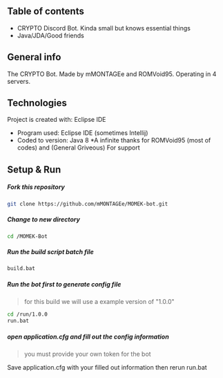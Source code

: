 ## Table of contents
* CRYPTO Discord Bot. Kinda small but knows essential things
* Java/JDA/Good friends

## General info
The CRYPTO Bot. Made by mMONTAGEe and ROMVoid95. Operating in 4 servers.
	
## Technologies
Project is created with: Eclipse IDE 
* Program used: Eclipse IDE (sometimes Intellij)
* Coded to version: Java 8
*A infinite thanks for ROMVoid95 (most of codes)  and (General Griveous) For support
	
## Setup & Run

##### Fork this repository
```bash
git clone https://github.com/mMONTAGEe/MOMEK-bot.git
```
	
##### Change to new directory
```bash
cd /MOMEK-Bot
```
	
##### Run the build script batch file
```bash
build.bat
```
	
##### Run the bot first to generate config file
> for this build we will use a example version of "1.0.0"

```bash
cd /run/1.0.0
run.bat
```

##### open application.cfg and fill out the config information
> you must provide your own token for the bot

Save application.cfg with your filled out information
then rerun run.bat
